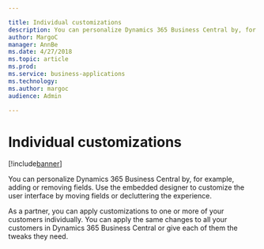 ```yaml
---

title: Individual customizations
description: You can personalize Dynamics 365 Business Central by, for example, adding or removing fields.
author: MargoC
manager: AnnBe
ms.date: 4/27/2018
ms.topic: article
ms.prod: 
ms.service: business-applications
ms.technology: 
ms.author: margoc
audience: Admin

---
```

#  Individual customizations




[!include[banner](../../../../includes/banner.md)]

You can personalize Dynamics 365 Business Central by, for example, adding or
removing fields. Use the embedded designer to customize the user interface by
moving fields or decluttering the experience.

As a partner, you can apply customizations to one or more of your customers
individually. You can apply the same changes to all your customers in
Dynamics 365 Business Central or give each of them the tweaks they need.
